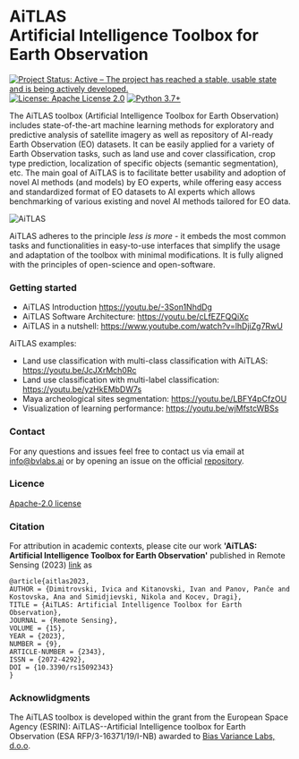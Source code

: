 # **AiTLAS** <br/> Artificial Intelligence Toolbox for Earth Observation


[![Project Status: Active – The project has reached a stable, usable state and is being actively developed.](https://www.repostatus.org/badges/latest/active.svg?style=for-the-badge)](https://www.repostatus.org/#active) [![License: Apache License 2.0](https://img.shields.io/badge/License-Apache%202.0-olivegreen.svg)](https://github.com/biasvariancelabs/aitlas/blob/master/LICENSE) [![Python 3.7+](https://img.shields.io/badge/python-3.7+-blue.svg)](https://www.python.org/downloads/release/python-370/)


The AiTLAS toolbox (Artificial Intelligence Toolbox for Earth Observation) includes state-of-the-art machine learning methods for exploratory and predictive analysis of satellite imagery as well as repository of AI-ready Earth Observation (EO) datasets. It can be easily applied for a variety of Earth Observation tasks, such as land use and cover classification, crop type prediction, localization of specific objects (semantic segmentation), etc. The main goal of AiTLAS is to facilitate better usability and adoption of novel AI methods (and models) by EO experts, while offering easy access and standardized format of EO datasets to AI experts which allows benchmarking of various existing and novel AI methods tailored for EO data.

![AiTLAS](_media/AiTLAS_mdpi_graphicalAbstract.png)

AiTLAS adheres to the principle *less is more* - it embeds the most common tasks and functionalities in easy-to-use interfaces that simplify the usage and adaptation of the toolbox with minimal modifications. It is fully aligned with the principles of open-science and open-software.




### Getting started

- AiTLAS Introduction https://youtu.be/-3Son1NhdDg
- AiTLAS Software Architecture: https://youtu.be/cLfEZFQQiXc
- AiTLAS in a nutshell: https://www.youtube.com/watch?v=lhDjiZg7RwU

AiTLAS examples:
- Land use classification with multi-class classification with AiTLAS: https://youtu.be/JcJXrMch0Rc
- Land use classification with multi-label classification: https://youtu.be/yzHkEMbDW7s
- Maya archeological sites segmentation: https://youtu.be/LBFY4pCfzOU
- Visualization of learning performance: https://youtu.be/wjMfstcWBSs


### Contact

For any questions and issues feel free to contact us via email at info@bvlabs.ai or by opening an issue on the official [repository](https://github.com/biasvariancelabs/aitlas).

### Licence

 [Apache-2.0 license](https://github.com/biasvariancelabs/aitlas/blob/master/LICENSE)


### Citation

For attribution in academic contexts, please cite our work **'AiTLAS: Artificial Intelligence Toolbox for Earth Observation'** published in Remote Sensing (2023) [link](https://www.mdpi.com/2072-4292/15/9/2343) as

```
@article{aitlas2023,
AUTHOR = {Dimitrovski, Ivica and Kitanovski, Ivan and Panov, Panče and Kostovska, Ana and Simidjievski, Nikola and Kocev, Dragi},
TITLE = {AiTLAS: Artificial Intelligence Toolbox for Earth Observation},
JOURNAL = {Remote Sensing},
VOLUME = {15},
YEAR = {2023},
NUMBER = {9},
ARTICLE-NUMBER = {2343},
ISSN = {2072-4292},
DOI = {10.3390/rs15092343}
}
```

### Acknowlidgments

The AiTLAS toolbox is developed within the grant from the European Space Agency (ESRIN): AiTLAS--Artificial Intelligence toolbox for Earth Observation (ESA RFP/3-16371/19/I-NB) awarded to [Bias Variance Labs, d.o.o](https://bvlabs.ai/). 
